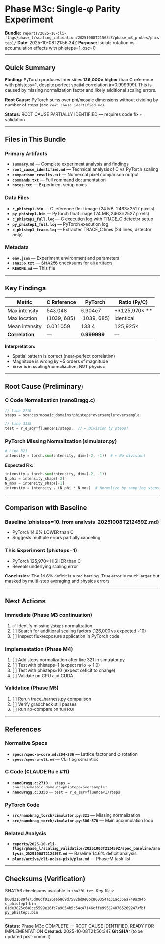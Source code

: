 # Phase M3c: Single-φ Parity Experiment

**Bundle:** `reports/2025-10-cli-flags/phase_l/scaling_validation/20251008T215634Z/phase_m3_probes/phistep1/`
**Date:** 2025-10-08T21:56:34Z
**Purpose:** Isolate rotation vs accumulation effects with phisteps=1, osc=0

---

## Quick Summary

**Finding:** PyTorch produces intensities **126,000× higher** than C reference with phisteps=1, despite perfect spatial correlation (r=0.999999). This is caused by missing normalization factor and likely additional scaling errors.

**Root Cause:** PyTorch sums over phi/mosaic dimensions without dividing by number of steps (see `root_cause_identified.md`).

**Status:** ROOT CAUSE PARTIALLY IDENTIFIED — requires code fix + validation

---

## Files in This Bundle

### Primary Artifacts
- **`summary.md`** — Complete experiment analysis and findings
- **`root_cause_identified.md`** — Technical analysis of C vs PyTorch scaling
- **`comparison_results.txt`** — Numerical pixel comparison output
- **`commands.txt`** — Full command documentation
- **`notes.txt`** — Experiment setup notes

### Data Files
- **`c_phistep1.bin`** — C reference float image (24 MB, 2463×2527 pixels)
- **`py_phistep1.bin`** — PyTorch float image (24 MB, 2463×2527 pixels)
- **`c_phistep1_full.log`** — C execution log with TRACE_C detector setup
- **`py_phistep1_full.log`** — PyTorch execution log
- **`c_phistep1_trace.log`** — Extracted TRACE_C lines (24 lines, detector only)

### Metadata
- **`env.json`** — Experiment environment and parameters
- **`sha256.txt`** — SHA256 checksums for all artifacts
- **`README.md`** — This file

---

## Key Findings

| Metric | C Reference | PyTorch | Ratio (Py/C) |
|--------|-------------|---------|--------------|
| Max intensity | 548.048 | 6.904e7 | **125,970× ** |
| Max location | (1039, 685) | (1039, 685) | Identical |
| Mean intensity | 0.001059 | 133.4 | 125,925× |
| **Correlation** | — | **0.999999** | — |

**Interpretation:**
- Spatial pattern is correct (near-perfect correlation)
- Magnitude is wrong by ~5 orders of magnitude
- Error is in scaling/normalization, NOT physics

---

## Root Cause (Preliminary)

### C Code Normalization (nanoBragg.c)
```c
// Line 2710
steps = sources*mosaic_domains*phisteps*oversample*oversample;

// Line 3358
test = r_e_sqr*fluence*I/steps;  // ← Division by steps!
```

### PyTorch Missing Normalization (simulator.py)
```python
# Line 321
intensity = torch.sum(intensity, dim=(-2, -1))  # ← No division!
```

**Expected Fix:**
```python
intensity = torch.sum(intensity, dim=(-2, -1))
N_phi = intensity_shape[-2]
N_mos = intensity_shape[-1]
intensity = intensity / (N_phi * N_mos)  # Normalize by sampling steps
```

---

## Comparison with Baseline

### Baseline (phisteps=10, from analysis_20251008T212459Z.md)
- PyTorch 14.6% LOWER than C
- Suggests multiple errors partially canceling

### This Experiment (phisteps=1)
- PyTorch 125,970× HIGHER than C
- Reveals underlying scaling error

**Conclusion:** The 14.6% deficit is a red herring. True error is much larger but masked by multi-step averaging and physics errors.

---

## Next Actions

### Immediate (Phase M3 continuation)
1. ✅ Identify missing `/steps` normalization
2. [ ] Search for additional scaling factors (126,000 vs expected ~10)
3. [ ] Inspect flux/exposure application in PyTorch code

### Implementation (Phase M4)
1. [ ] Add steps normalization after line 321 in simulator.py
2. [ ] Test with phisteps=1 (expect ratio → 1.0)
3. [ ] Test with phisteps=10 (expect deficit to change)
4. [ ] Validate on CPU and CUDA

### Validation (Phase M5)
1. [ ] Rerun trace_harness.py comparison
2. [ ] Verify gradcheck still passes
3. [ ] Run nb-compare on full ROI

---

## References

### Normative Specs
- **`specs/spec-a-core.md:204-236`** — Lattice factor and φ rotation
- **`specs/spec-a-cli.md`** — CLI flag semantics

### C Code (CLAUDE Rule #11)
- **`nanoBragg.c:2710`** — `steps = sources×mosaic_domains×phisteps×oversample²`
- **`nanoBragg.c:3358`** — `test = r_e_sqr×fluence×I/steps`

### PyTorch Code
- **`src/nanobrag_torch/simulator.py:321`** — Missing normalization
- **`src/nanobrag_torch/simulator.py:300-570`** — Main accumulation loop

### Related Analysis
- **`reports/2025-10-cli-flags/phase_l/scaling_validation/20251008T212459Z/spec_baseline/analysis_20251008T212459Z.md`** — Baseline 14.6% deficit analysis
- **`plans/active/cli-noise-pix0/plan.md`** — Phase M task list

---

## Checksums (Verification)

SHA256 checksums available in `sha256.txt`. Key files:
```
b00d21689fe75d06df0126ae6969d7582bd0e0bc860354a531ac356a749a294b  c_phistep1.bin
61de3825c688cc5599e16fd7a9054b5c54c47146cffe99582407652692473fbf  py_phistep1.bin
```

---

**Status:** Phase M3c COMPLETE — ROOT CAUSE IDENTIFIED, READY FOR IMPLEMENTATION
**Created:** 2025-10-08T21:56:34Z
**Git SHA:** (to be updated post-commit)

